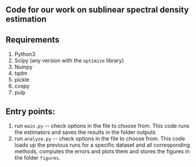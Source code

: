 ## Code for our work on sublinear spectral density estimation

## Requirements
1. Python3
2. Scipy (any version with the `optimize` library)
3. Numpy
4. tqdm
5. pickle
6. cvxpy
7. pulp

## Entry points:
1. run `main.py` -- check options in the file to choose from. This code runs the estimators and saves the results in the folder outputs
2. run `analyze.py` -- check options in the file to choose from. This code loads up the previous runs for a specific dataset and all corresponding methods, computes the errors and plots them and stores the figures in the folder `figures`.
